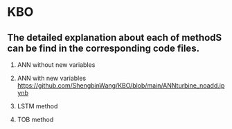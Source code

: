 # KBO

## The detailed explanation about each of methodS can be find in the corresponding code files. 

  1. ANN without new variables
     
  3. ANN with new variables
     https://github.com/ShengbinWang/KBO/blob/main/ANNturbine_noadd.ipynb
  4. LSTM method
  5. TOB method

